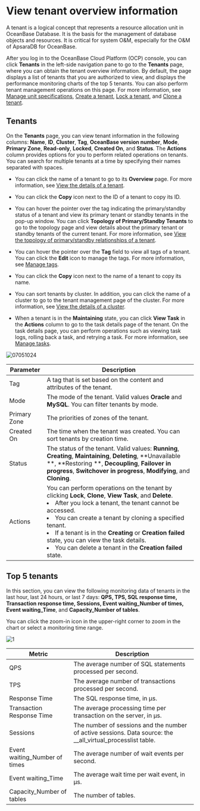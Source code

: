 # View tenant overview information

A tenant is a logical concept that represents a resource allocation unit in OceanBase Database. It is the basis for the management of database objects and resources. It is critical for system O&M, especially for the O&M of ApsaraDB for OceanBase.

After you log in to the OceanBase Cloud Platform (OCP) console, you can click **Tenants** in the left-side navigation pane to go to the **Tenants** page, where you can obtain the tenant overview information. By default, the page displays a list of tenants that you are authorized to view, and displays the performance monitoring charts of the top 5 tenants. You can also perform tenant management operations on this page. For more information, see [Manage unit specifications](../700.tenant-functions/400.manage-unit-specification.md), [Create a tenant](../500.quickstart/600.quickstart-create-a-tenant.md), [Lock a tenant](600.manage-a-tenant/300.locked-a-tenant.md), and [Clone a tenant](600.manage-a-tenant/350.clone-a-tenant.md).

## Tenants

On the **Tenants** page, you can view tenant information in the following columns: **Name**, **ID**, **Cluster**, **Tag**, **OceanBase version number**, **Mode**, **Primary Zone**, **Read-only**, **Locked**, **Created On**, and **Status**. The **Actions** column provides options for you to perform related operations on tenants. You can search for multiple tenants at a time by specifying their names separated with spaces.

* You can click the name of a tenant to go to its **Overview** page. For more information, see [View the details of a tenant](600.manage-a-tenant/100.overview-of-the-tenant-details-page.md).

* You can click the **Copy** icon next to the ID of a tenant to copy its ID.

* You can hover the pointer over the tag indicating the primary/standby status of a tenant and view its primary tenant or standby tenants in the pop-up window. You can click **Topology of Primary/Standby Tenants** to go to the topology page and view details about the primary tenant or standby tenants of the current tenant. For more information, see [View the topology of primary/standby relationships of a tenant](900.manage-tenant-topulogy/200.view-primary-standby-tenants-topology.md).

* You can hover the pointer over the **Tag** field to view all tags of a tenant. You can click the **Edit** icon to manage the tags. For more information, see [Manage tags](../1600.system-management-features/300.manage-tags/100.tags-overview.md).

* You can click the **Copy** icon next to the name of a tenant to copy its name.

* You can sort tenants by cluster. In addition, you can click the name of a cluster to go to the tenant management page of the cluster. For more information, see [View the details of a cluster](../600.cluster-functions/300.manage-a-cluster/200.overview-of-the-cluster-details-page.md).

* When a tenant is in the **Maintaining** state, you can click **View Task** in the **Actions** column to go to the task details page of the tenant. On the task details page, you can perform operations such as viewing task logs, rolling back a task, and retrying a task. For more information, see [Manage tasks](../1600.system-management-features/600.manage-tasks.md).

![07051024](https://obbusiness-private.oss-cn-shanghai.aliyuncs.com/doc/img/ocp/434/01061134.png)

| Parameter | Description |
|----------|-----------|
| Tag  | A tag that is set based on the content and attributes of the tenant. |
| Mode     | The mode of the tenant. Valid values **Oracle** and **MySQL**. You can filter tenants by mode.   |
| Primary Zone | The priorities of zones of the tenant.  |
| Created On     | The time when the tenant was created. You can sort tenants by creation time.     |
| Status          | The status of the tenant. Valid values: **Running**, **Creating**, **Maintaining**, **Deleting**, **Unavailable  **, **Restoring  **, **Decoupling**, **Failover in progress**, **Switchover in progress**, **Modifying**, and **Cloning**.     |
| Actions       | You can perform operations on the tenant by clicking **Lock**, **Clone**, **View Task**, and **Delete**. <li>After you lock a tenant, the tenant cannot be accessed. </li><li>You can create a tenant by cloning a specified tenant. </li><li>If a tenant is in the **Creating** or **Creation failed** state, you can view the task details. </li><li>You can delete a tenant in the **Creation failed** state. </li>|

## Top 5 tenants

In this section, you can view the following monitoring data of tenants in the last hour, last 24 hours, or last 7 days: **QPS, TPS, SQL response time, Transaction response time, Sessions, Event waiting_Number of times, Event waiting_Time**, and **Capacity_Number of tables**.

You can click the zoom-in icon in the upper-right corner to zoom in the chart or select a monitoring time range.

![1](https://obbusiness-private.oss-cn-shanghai.aliyuncs.com/doc/img/ocp/420/top5-1.png)

|   Metric    |                          Description                           |
|----------|-------------------------------------------------------|
| QPS      | The average number of SQL statements processed per second.                              |
| TPS      | The average number of transactions processed per second.                                   |
| Response Time | The SQL response time, in µs.                                         |
| Transaction Response Time   | The average processing time per transaction on the server, in μs.                                    |
| Sessions      | The number of sessions and the number of active sessions. Data source: the __all_virtual_processlist table.  |
| Event waiting_Number of times  | The average number of wait events per second.                                   |
| Event waiting_Time  | The average wait time per wait event, in μs.                                    |
| Capacity_Number of tables   | The number of tables.                                                   |
